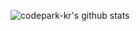 ![codepark-kr's github stats](https://github-readme-stats.vercel.app/api?username=codepark-kr&show_icons=true&&theme=dark&count_private=true)
